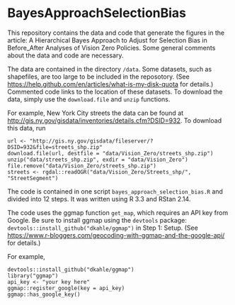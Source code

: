 # BayesApproachSelectionBias

This repository contains the data and code that generate the figures in the article: A Hierarchical Bayes Approach to Adjust for Selection Bias in Before_After Analyses of Vision Zero Policies. Some general comments about the data and code are necessary. 

The data are contained in the directory `/data`. Some datasets, such as shapefiles, are too large to be included in the reposotory. (See https://help.github.com/en/articles/what-is-my-disk-quota for details.) Commented code links to the location of these datasets. To download the data, simply use the `download.file` and `unzip` functions.

For example, New York City streets the data can be found at http://gis.ny.gov/gisdata/inventories/details.cfm?DSID=932. To download this data, run

```{r shapefile, eval = FALSE}
url <- "http://gis.ny.gov/gisdata/fileserver/?DSID=932&file=streets_shp.zip"
download.file(url, destfile = "data/Vision_Zero/streets_shp.zip")
unzip("data/streets_shp.zip", exdir = "data/Vision_Zero")
file.remove("data/Vision_Zero/streets_shp.zip")
streets <- rgdal::readOGR("data/Vision_Zero/Streets_shp/", "StreetSegment")
```

The code is contained in one script `bayes_approach_selection_bias.R` and divided into 12 steps. 
It was written using R 3.3 and RStan 2.14. 

The code uses the ggmap function `get_map`, which requires an API key from Google. Be sure to install ggmap using the `devtools` package: `devtools::install_github("dkahle/ggmap")` in Step 1: Setup. (See https://www.r-bloggers.com/geocoding-with-ggmap-and-the-google-api/ for details.)

For example,

```{r key, eval = FALSE}
devtools::install_github("dkahle/ggmap")
library("ggmap")
api_key <- "your key here"
ggmap::register_google(key = api_key)
ggmap::has_google_key()
```
